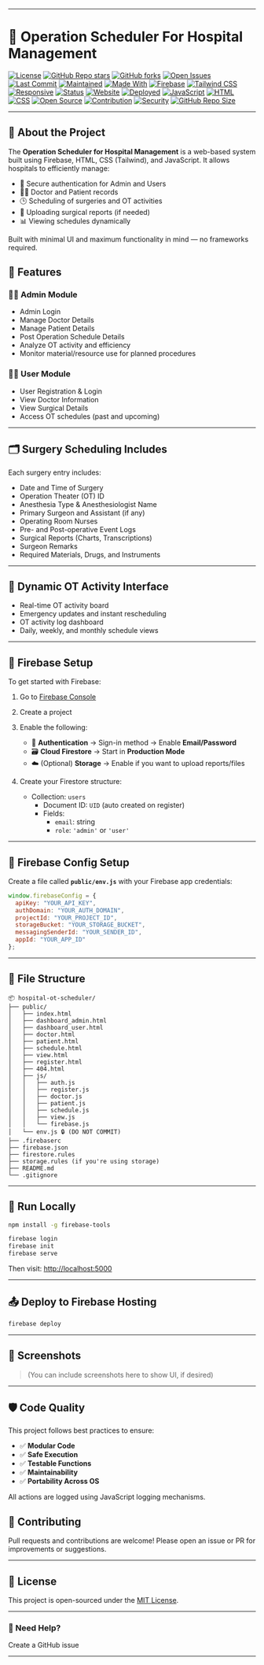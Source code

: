 
---

# 🏥 Operation Scheduler For Hospital Management

[![License](https://img.shields.io/github/license/arshc0der/Operation-Scheduler-For-Hospital-Management?color=blue)](LICENSE)
[![GitHub Repo stars](https://img.shields.io/github/stars/arshc0der/Operation-Scheduler-For-Hospital-Management?style=social)](https://github.com/arshc0der/Operation-Scheduler-For-Hospital-Management/stargazers)
[![GitHub forks](https://img.shields.io/github/forks/arshc0der/Operation-Scheduler-For-Hospital-Management?style=social)](https://github.com/arshc0der/Operation-Scheduler-For-Hospital-Management/network)
[![Open Issues](https://img.shields.io/github/issues/arshc0der/Operation-Scheduler-For-Hospital-Management)](https://github.com/arshc0der/Operation-Scheduler-For-Hospital-Management/issues)
[![Last Commit](https://img.shields.io/github/last-commit/arshc0der/Operation-Scheduler-For-Hospital-Management)](https://github.com/arshc0der/Operation-Scheduler-For-Hospital-Management/commits/main)
[![Maintained](https://img.shields.io/maintenance/yes/2025)]()
[![Made With](https://img.shields.io/badge/Made%20With-JavaScript-yellow)]()
[![Firebase](https://img.shields.io/badge/Backend-Firebase-orange)]()
[![Tailwind CSS](https://img.shields.io/badge/Style-TailwindCSS-blue)]()
[![Responsive](https://img.shields.io/badge/Responsive-Yes-brightgreen)]()
[![Status](https://img.shields.io/badge/Project-Complete-success)]()
[![Website](https://img.shields.io/website?down_color=red&down_message=offline&up_color=green&up_message=live&url=https%3A%2F%2Ffirebase.google.com)]()
[![Deployed](https://img.shields.io/badge/Deployed-Firebase%20Hosting-success)]()
[![JavaScript](https://img.shields.io/badge/Language-JavaScript-yellow)]()
[![HTML](https://img.shields.io/badge/Markup-HTML5-red)]()
[![CSS](https://img.shields.io/badge/Style-CSS3-blue)]()
[![Open Source](https://img.shields.io/badge/Open%20Source-Yes-brightgreen)]()
[![Contribution](https://img.shields.io/badge/Contributions-Welcome-lightgrey)]()
[![Security](https://img.shields.io/badge/Security-Firestore%20Rules-important)]()
[![GitHub Repo Size](https://img.shields.io/github/repo-size/arshc0der/Operation-Scheduler-For-Hospital-Management)]()

---

## 📖 About the Project

The **Operation Scheduler for Hospital Management** is a web-based system built using Firebase, HTML, CSS (Tailwind), and JavaScript. It allows hospitals to efficiently manage:

- 🔐 Secure authentication for Admin and Users
- 👨‍⚕️ Doctor and Patient records
- 🕒 Scheduling of surgeries and OT activities
- 📃 Uploading surgical reports (if needed)
- 📊 Viewing schedules dynamically

Built with minimal UI and maximum functionality in mind — no frameworks required.

## 🚀 Features

### 👨‍⚕️ Admin Module

- Admin Login
- Manage Doctor Details
- Manage Patient Details
- Post Operation Schedule Details
- Analyze OT activity and efficiency
- Monitor material/resource use for planned procedures

### 🧑‍💻 User Module

- User Registration & Login
- View Doctor Information
- View Surgical Details
- Access OT schedules (past and upcoming)

---

## 🗂️ Surgery Scheduling Includes

Each surgery entry includes:

- Date and Time of Surgery
- Operation Theater (OT) ID
- Anesthesia Type & Anesthesiologist Name
- Primary Surgeon and Assistant (if any)
- Operating Room Nurses
- Pre- and Post-operative Event Logs
- Surgical Reports (Charts, Transcriptions)
- Surgeon Remarks
- Required Materials, Drugs, and Instruments

---

## 📆 Dynamic OT Activity Interface

- Real-time OT activity board
- Emergency updates and instant rescheduling
- OT activity log dashboard
- Daily, weekly, and monthly schedule views

---


## 🔧 Firebase Setup

To get started with Firebase:

1. Go to [Firebase Console](https://console.firebase.google.com)
2. Create a project
3. Enable the following:
   - 🔑 **Authentication** → Sign-in method → Enable **Email/Password**
   - 🗃️ **Cloud Firestore** → Start in **Production Mode**
   - ☁️ (Optional) **Storage** → Enable if you want to upload reports/files

4. Create your Firestore structure:
   - Collection: `users`
     - Document ID: `UID` (auto created on register)
     - Fields:
       - `email`: string
       - `role`: `'admin'` or `'user'`

---

## 🔐 Firebase Config Setup

Create a file called **`public/env.js`** with your Firebase app credentials:

```js
window.firebaseConfig = {
  apiKey: "YOUR_API_KEY",
  authDomain: "YOUR_AUTH_DOMAIN",
  projectId: "YOUR_PROJECT_ID",
  storageBucket: "YOUR_STORAGE_BUCKET",
  messagingSenderId: "YOUR_SENDER_ID",
  appId: "YOUR_APP_ID"
};
````

---

## 📁 File Structure

```
📦 hospital-ot-scheduler/
├── public/
│   ├── index.html
│   ├── dashboard_admin.html
│   ├── dashboard_user.html
│   ├── doctor.html
│   ├── patient.html
│   ├── schedule.html
│   ├── view.html
│   ├── register.html
│   ├── 404.html
│   ├── js/
│   │   ├── auth.js
│   │   ├── register.js
│   │   ├── doctor.js
│   │   ├── patient.js
│   │   ├── schedule.js
│   │   ├── view.js
│   │   └── firebase.js
│   └── env.js 🔒 (DO NOT COMMIT)
├── .firebaserc
├── firebase.json
├── firestore.rules
├── storage.rules (if you're using storage)
├── README.md
└── .gitignore
```

---

## 🚀 Run Locally

```bash
npm install -g firebase-tools

firebase login
firebase init
firebase serve
```

Then visit: [http://localhost:5000](http://localhost:5000)

---

## 📤 Deploy to Firebase Hosting

```bash
firebase deploy
```

---

## 📸 Screenshots

> (You can include screenshots here to show UI, if desired)

---
## 🛡️ Code Quality

This project follows best practices to ensure:

- ✅ **Modular Code**  
- ✅ **Safe Execution**  
- ✅ **Testable Functions**  
- ✅ **Maintainability**  
- ✅ **Portability Across OS**  

All actions are logged using JavaScript logging mechanisms.

## 🙌 Contributing

Pull requests and contributions are welcome!
Please open an issue or PR for improvements or suggestions.

---

## 📜 License

This project is open-sourced under the [MIT License](LICENSE).

---

### 💬 Need Help?

Create a GitHub issue

---
